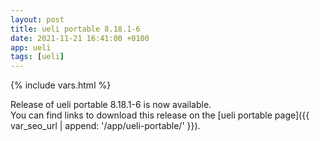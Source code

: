 ```yaml
---
layout: post
title: ueli portable 8.18.1-6
date: 2021-11-21 16:41:00 +0100
app: ueli
tags: [ueli]
---
```

{% include vars.html %}

Release of ueli portable 8.18.1-6 is now available.<br />
You can find links to download this release on the [ueli portable page]({{ var_seo_url | append: '/app/ueli-portable/' }}).
